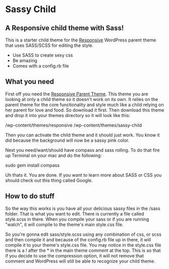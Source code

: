 Sassy Child
=================================
A Responsive child theme with Sass!
-----------------------------------

This is a starter child theme for the [Responsive](http://wordpress.org/extend/themes/responsive) WordPress parent theme that uses SASS/SCSS for editing the style.

  - Use SASS to create sexy css 
  - Be amazing
  - Comes with a config.rb file


What you need
-------------

First off you need the [Responsive Parent Theme](http://wordpress.org/extend/themes/responsive). This theme you are looking at only a child theme so it doesn't work on its own. It relies on the parent theme for the core functionality and style much like a child relying on her parent for love and food. So download it first. Then download this theme and drop it into your themes directory so it will look like this:

   /wp-content/themes/responsive
   /wp-content/themes/sassy-child

Then you can activate the child theme and it should just work. You know it did because the background will now be a sassy pink color.

Next you need/want/should have compass and sass rolling. To do that fire up Terminal on your mac and do the following:

   sudo gem install compass

Uh thats it. You are done. If you want to learn more about SASS or CSS you should check out this thing called Google.


How to do stuff
---------------

So the way this works is you have all your delicious sassy files in the /sass folder. That is what you want to edit. There is currently a file called style.scss in there. When you compile your sass or if you are running "watch", it will compile to the theme's main style.css file.

So you're gonna edit sass/style.scss using any combination of css, or scss and then compile it and because of the config.rb file up in there, it will compile it to your theme's style.css file. You may notice in the style.css file there is a ! after the * in the main theme comment at the top. This is so that if you decide to use the compression option, it will not remove that comment and WordPress will still be able to recognize your child theme.